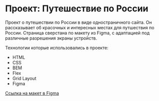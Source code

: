 # Проект: Путешествие по России

Проект о путешествии по России в виде одностраничного сайта.
Он рассказывает об красочных и интересных местах для путшествия по России. Страница сверстана по макету из Figma, с адаптацией под различные разрешения экраны устройств.

Технологии которые использовались в проекте:
- HTML
- CSS
- BEM 
- Flex
- Grid Layout
- Figma

[Ссылка на макет в Figma](https://www.figma.com/file/5S2WSbEFL6awjVWJ0NWL8Q/Sprint-3_-Russia-_-desktop-mobile?node-id=28503%3A0)